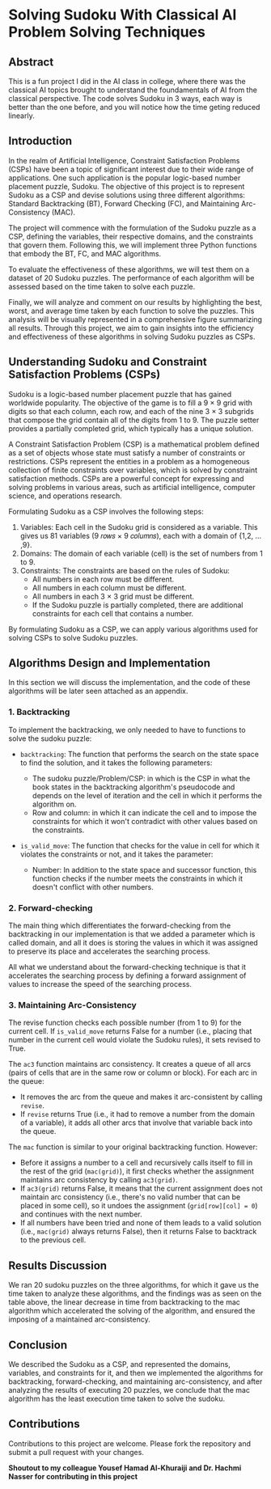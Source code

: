 # Solving Sudoku With Classical AI Problem Solving Techniques


## Abstract

This is a fun project I did in the AI class in college, where there was the classical AI topics brought to understand the foundamentals of AI from the classical perspective.
The code solves Sudoku in 3 ways, each way is better than the one before, and you will notice how the time geting reduced linearly.


## Introduction

In the realm of Artificial Intelligence, Constraint Satisfaction Problems (CSPs) have been a topic
of significant interest due to their wide range of applications. One such application is the popular
logic-based number placement puzzle, Sudoku. The objective of this project is to represent Sudoku
as a CSP and devise solutions using three different algorithms: Standard Backtracking (BT),
Forward Checking (FC), and Maintaining Arc-Consistency (MAC).

The project will commence with the formulation of the Sudoku puzzle as a CSP, defining the
variables, their respective domains, and the constraints that govern them. Following this, we will
implement three Python functions that embody the BT, FC, and MAC algorithms.

To evaluate the effectiveness of these algorithms, we will test them on a dataset of 20 Sudoku
puzzles. The performance of each algorithm will be assessed based on the time taken to solve each
puzzle.

Finally, we will analyze and comment on our results by highlighting the best, worst, and average
time taken by each function to solve the puzzles. This analysis will be visually represented in a
comprehensive figure summarizing all results. Through this project, we aim to gain insights into
the efficiency and effectiveness of these algorithms in solving Sudoku puzzles as CSPs.

## Understanding Sudoku and Constraint Satisfaction Problems (CSPs)

Sudoku is a logic-based number placement puzzle that has gained worldwide popularity. The
objective of the game is to fill a 9 × 9 grid with digits so that each column, each row, and each of
the nine 3 × 3 subgrids that compose the grid contain all of the digits from 1 to 9. The puzzle setter
provides a partially completed grid, which typically has a unique solution.

A Constraint Satisfaction Problem (CSP) is a mathematical problem defined as a set of objects
whose state must satisfy a number of constraints or restrictions. CSPs represent the entities in a
problem as a homogeneous collection of finite constraints over variables, which is solved by
constraint satisfaction methods. CSPs are a powerful concept for expressing and solving problems
in various areas, such as artificial intelligence, computer science, and operations research.

Formulating Sudoku as a CSP involves the following steps:
1. Variables: Each cell in the Sudoku grid is considered as a variable. This gives us 81 variables
(9 𝑟𝑜𝑤𝑠 × 9 𝑐𝑜𝑙𝑢𝑚𝑛𝑠), each with a domain of {1,2, … ,9}.
2. Domains: The domain of each variable (cell) is the set of numbers from 1 to 9.
3. Constraints: The constraints are based on the rules of Sudoku:
   - All numbers in each row must be different.
   - All numbers in each column must be different.
   - All numbers in each 3 × 3 grid must be different.
   - If the Sudoku puzzle is partially completed, there are additional constraints for each
cell that contains a number.

By formulating Sudoku as a CSP, we can apply various algorithms used for solving CSPs to solve
Sudoku puzzles.

## Algorithms Design and Implementation

In this section we will discuss the implementation, and the code of these algorithms will be later
seen attached as an appendix.

### 1. Backtracking

To implement the backtracking, we only needed to have to functions to solve the sudoku puzzle:

- `backtracking`:
The function that performs the search on the state space to find the solution, and it takes the
following parameters:
  - The sudoku puzzle/Problem/CSP: in which is the CSP in what the book states in the
backtracking algorithm's pseudocode and depends on the level of iteration and the cell
in which it performs the algorithm on.
  - Row and column: in which it can indicate the cell and to impose the constraints for
which it won't contradict with other values based on the constraints.

- `is_valid_move`:
The function that checks for the value in cell for which it violates the constraints or not, and it
takes the parameter:
  - Number: In addition to the state space and successor function, this function checks if
the number meets the constraints in which it doesn't conflict with other numbers.

### 2. Forward-checking

The main thing which differentiates the forward-checking from the backtracking in our
implementation is that we added a parameter which is called domain, and all it does is storing the
values in which it was assigned to preserve its place and accelerates the searching process.

All what we understand about the forward-checking technique is that it accelerates the searching
process by defining a forward assignment of values to increase the speed of the searching process.

### 3. Maintaining Arc-Consistency

The revise function checks each possible number (from 1 to 9) for the current cell. If
`is_valid_move` returns False for a number (i.e., placing that number in the current cell would
violate the Sudoku rules), it sets revised to True.

The `ac3` function maintains arc consistency. It creates a queue of all arcs (pairs of cells that are in
the same row or column or block). For each arc in the queue:
- It removes the arc from the queue and makes it arc-consistent by calling `revise`.
- If `revise` returns True (i.e., it had to remove a number from the domain of a variable), it adds
all other arcs that involve that variable back into the queue.

The `mac` function is similar to your original backtracking function. However:
- Before it assigns a number to a cell and recursively calls itself to fill in the rest of the grid
(`mac(grid)`), it first checks whether the assignment maintains arc consistency by calling
`ac3(grid)`.
- If `ac3(grid)` returns False, it means that the current assignment does not maintain arc
consistency (i.e., there's no valid number that can be placed in some cell), so it undoes the
assignment (`grid[row][col] = 0`) and continues with the next number.
- If all numbers have been tried and none of them leads to a valid solution (i.e., `mac(grid)`
always returns False), then it returns False to backtrack to the previous cell.

## Results Discussion

We ran 20 sudoku puzzles on the three algorithms, for which it gave us the time taken to
analyze these algorithms, and the findings was as seen on the table above, the linear decrease in time
from backtracking to the mac algorithm which accelerated the solving of the algorithm, and
ensured the imposing of a maintained arc-consistency.

## Conclusion

We described the Sudoku as a CSP, and represented the domains, variables, and constraints for it,
and then we implemented the algorithms for backtracking, forward-checking, and maintaining
arc-consistency, and after analyzing the results of executing 20 puzzles, we conclude that the
mac algorithm has the least execution time taken to solve the sudoku.

## Contributions
Contributions to this project are welcome. Please fork the repository and submit a pull request with your changes.


**Shoutout to my colleague Yousef Hamad Al-Khuraiji and Dr. Hachmi Nasser for contributing in this project**
